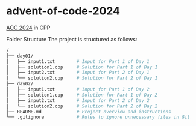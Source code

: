 # advent-of-code-2024

[AOC 2024](https://adventofcode.com/2024) in CPP

Folder Structure
The project is structured as follows:
```bash
/
├── day01/
│   ├── input1.txt        # Input for Part 1 of Day 1
│   ├── solution1.cpp     # Solution for Part 1 of Day 1
│   ├── input2.txt        # Input for Part 2 of Day 1
│   └── solution2.cpp     # Solution for Part 2 of Day 1
├── day02/
│   ├── input1.txt        # Input for Part 1 of Day 2
│   ├── solution1.cpp     # Solution for Part 1 of Day 2
│   ├── input2.txt        # Input for Part 2 of Day 2
│   └── solution2.cpp     # Solution for Part 2 of Day 2
├── README.md             # Project overview and instructions
└── .gitignore            # Rules to ignore unnecessary files in Git
```

